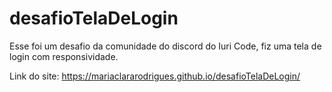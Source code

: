 # desafioTelaDeLogin

Esse foi um desafio da comunidade do discord do Iuri Code, fiz uma tela de login com responsividade.

Link do site: https://mariaclararodrigues.github.io/desafioTelaDeLogin/
